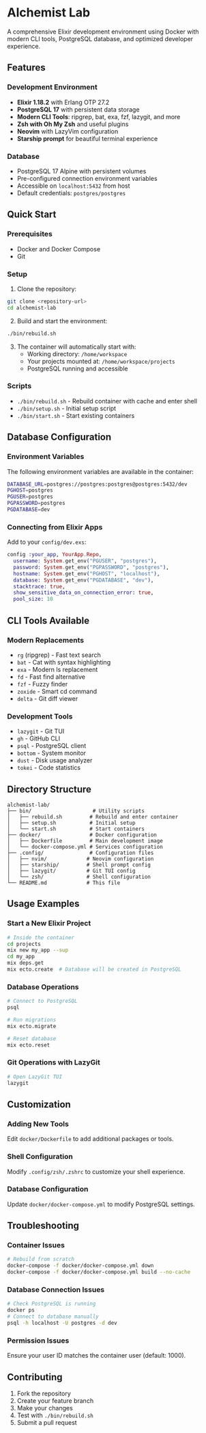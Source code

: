 # Alchemist Lab

A comprehensive Elixir development environment using Docker with modern CLI tools, PostgreSQL database, and optimized developer experience.

## Features

### Development Environment
- **Elixir 1.18.2** with Erlang OTP 27.2
- **PostgreSQL 17** with persistent data storage
- **Modern CLI Tools**: ripgrep, bat, exa, fzf, lazygit, and more
- **Zsh with Oh My Zsh** and useful plugins
- **Neovim** with LazyVim configuration
- **Starship prompt** for beautiful terminal experience

### Database
- PostgreSQL 17 Alpine with persistent volumes
- Pre-configured connection environment variables
- Accessible on `localhost:5432` from host
- Default credentials: `postgres/postgres`

## Quick Start

### Prerequisites
- Docker and Docker Compose
- Git

### Setup
1. Clone the repository:
```bash
git clone <repository-url>
cd alchemist-lab
```

2. Build and start the environment:
```bash
./bin/rebuild.sh
```

3. The container will automatically start with:
   - Working directory: `/home/workspace`
   - Your projects mounted at: `/home/workspace/projects`
   - PostgreSQL running and accessible

### Scripts
- `./bin/rebuild.sh` - Rebuild container with cache and enter shell
- `./bin/setup.sh` - Initial setup script
- `./bin/start.sh` - Start existing containers

## Database Configuration

### Environment Variables
The following environment variables are available in the container:
```bash
DATABASE_URL=postgres://postgres:postgres@postgres:5432/dev
PGHOST=postgres
PGUSER=postgres
PGPASSWORD=postgres
PGDATABASE=dev
```

### Connecting from Elixir Apps
Add to your `config/dev.exs`:
```elixir
config :your_app, YourApp.Repo,
  username: System.get_env("PGUSER", "postgres"),
  password: System.get_env("PGPASSWORD", "postgres"),
  hostname: System.get_env("PGHOST", "localhost"),
  database: System.get_env("PGDATABASE", "dev"),
  stacktrace: true,
  show_sensitive_data_on_connection_error: true,
  pool_size: 10
```

## CLI Tools Available

### Modern Replacements
- `rg` (ripgrep) - Fast text search
- `bat` - Cat with syntax highlighting
- `exa` - Modern ls replacement
- `fd` - Fast find alternative
- `fzf` - Fuzzy finder
- `zoxide` - Smart cd command
- `delta` - Git diff viewer

### Development Tools
- `lazygit` - Git TUI
- `gh` - GitHub CLI
- `psql` - PostgreSQL client
- `bottom` - System monitor
- `dust` - Disk usage analyzer
- `tokei` - Code statistics

## Directory Structure

```
alchemist-lab/
├── bin/                    # Utility scripts
│   ├── rebuild.sh         # Rebuild and enter container
│   ├── setup.sh           # Initial setup
│   └── start.sh           # Start containers
├── docker/                # Docker configuration
│   ├── Dockerfile         # Main development image
│   └── docker-compose.yml # Services configuration
├── .config/               # Configuration files
│   ├── nvim/             # Neovim configuration
│   ├── starship/         # Shell prompt config
│   ├── lazygit/          # Git TUI config
│   └── zsh/              # Shell configuration
└── README.md             # This file
```

## Usage Examples

### Start a New Elixir Project
```bash
# Inside the container
cd projects
mix new my_app --sup
cd my_app
mix deps.get
mix ecto.create  # Database will be created in PostgreSQL
```

### Database Operations
```bash
# Connect to PostgreSQL
psql

# Run migrations
mix ecto.migrate

# Reset database
mix ecto.reset
```

### Git Operations with LazyGit
```bash
# Open LazyGit TUI
lazygit
```

## Customization

### Adding New Tools
Edit `docker/Dockerfile` to add additional packages or tools.

### Shell Configuration
Modify `.config/zsh/.zshrc` to customize your shell experience.

### Database Configuration
Update `docker/docker-compose.yml` to modify PostgreSQL settings.

## Troubleshooting

### Container Issues
```bash
# Rebuild from scratch
docker-compose -f docker/docker-compose.yml down
docker-compose -f docker/docker-compose.yml build --no-cache
```

### Database Connection Issues
```bash
# Check PostgreSQL is running
docker ps
# Connect to database manually
psql -h localhost -U postgres -d dev
```

### Permission Issues
Ensure your user ID matches the container user (default: 1000).

## Contributing

1. Fork the repository
2. Create your feature branch
3. Make your changes
4. Test with `./bin/rebuild.sh`
5. Submit a pull request